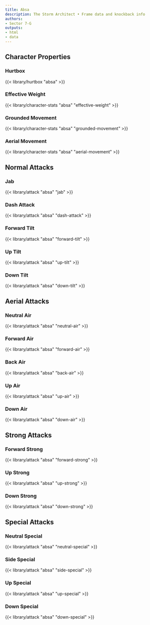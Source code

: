 ```yaml
---
title: Absa
description: The Storm Architect • Frame data and knockback info
authors:
- Sector 7-G
outputs:
- html
- data
---
```


## Character Properties
### Hurtbox
{{< library/hurtbox "absa" >}}
### Effective Weight
{{< library/character-stats "absa" "effective-weight" >}}
### Grounded Movement
{{< library/character-stats "absa" "grounded-movement" >}}
### Aerial Movement
{{< library/character-stats "absa" "aerial-movement" >}}

## Normal Attacks
### Jab
{{< library/attack "absa" "jab" >}}
### Dash Attack
{{< library/attack "absa" "dash-attack" >}}
### Forward Tilt
{{< library/attack "absa" "forward-tilt" >}}
### Up Tilt
{{< library/attack "absa" "up-tilt" >}}
### Down Tilt
{{< library/attack "absa" "down-tilt" >}}

## Aerial Attacks
### Neutral Air
{{< library/attack "absa" "neutral-air" >}}
### Forward Air
{{< library/attack "absa" "forward-air" >}}
### Back Air
{{< library/attack "absa" "back-air" >}}
### Up Air
{{< library/attack "absa" "up-air" >}}
### Down Air
{{< library/attack "absa" "down-air" >}}

## Strong Attacks
### Forward Strong
{{< library/attack "absa" "forward-strong" >}}
### Up Strong
{{< library/attack "absa" "up-strong" >}}
### Down Strong
{{< library/attack "absa" "down-strong" >}}

## Special Attacks
### Neutral Special
{{< library/attack "absa" "neutral-special" >}}
### Side Special
{{< library/attack "absa" "side-special" >}}
### Up Special
{{< library/attack "absa" "up-special" >}}
### Down Special
{{< library/attack "absa" "down-special" >}}
